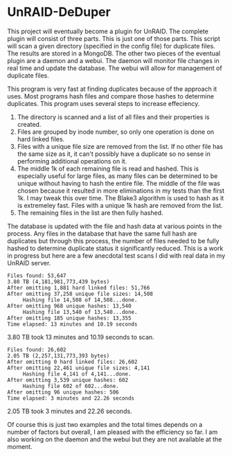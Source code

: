 # UnRAID-DeDuper
This project will eventually become a plugin for UnRAID. The complete plugin will consist of three parts. This is just one of those parts. This script will scan a given directory (specified in the config file) for duplicate files. The results are stored in a MongoDB. The other two pieces of the eventual plugin are a daemon and a webui. The daemon will monitor file changes in real time and update the database. The webui will allow for management of duplicate files.

This program is very fast at finding duplicates because of the approach it uses. Most programs hash files and compare those hashes to determine duplicates. This program uses several steps to increase effeciency.

1. The directory is scanned and a list of all files and their properties is created.
2. Files are grouped by inode number, so only one operation is done on hard linked files.
3. Files with a unique file size are removed from the list. If no other file has the same size as it, it can't possibly have a duplicate so no sense in performing additional operations on it.
4. The middle 1k of each remaining file is read and hashed. This is especially useful for large files, as many files can be determined to be unique without having to hash the entire file. The middle of the file was chosen because it resulted in more eliminations in my tests than the first 1k. I may tweak this over time. The Blake3 algorithm is used to hash as it is extremeley fast. Files with a unique 1k hash are removed from the list.
5. The remaining files in the list are then fully hashed.

The database is updated with the file and hash data at various points in the process. Any files in the database that have the same full hash are duplicates but through this process, the number of files needed to be fully hashed to determine duplicate status it significantly reduced. This is a work in progress but here are a few anecdotal test scans I did with real data in my UnRAID server.

```
Files found: 53,647
3.80 TB (4,181,981,773,439 bytes)
After omitting 1,881 hard linked files: 51,766
After omitting 37,258 unique file sizes: 14,508
     Hashing file 14,508 of 14,508...done.
After omitting 968 unique hashes: 13,540
     Hashing file 13,540 of 13,540...done.
After omitting 185 unique hashes: 13,355
Time elapsed: 13 minutes and 10.19 seconds
```
3.80 TB took 13 minutes and 10.19 seconds to scan.

```
Files found: 26,602
2.05 TB (2,257,131,773,393 bytes)
After omitting 0 hard linked files: 26,602
After omitting 22,461 unique file sizes: 4,141
     Hashing file 4,141 of 4,141...done.
After omitting 3,539 unique hashes: 602
     Hashing file 602 of 602...done.
After omitting 96 unique hashes: 506
Time elapsed: 3 minutes and 22.26 seconds
```
2.05 TB took 3 minutes and 22.26 seconds.

Of course this is just two examples and the total times depends on a number of factors but overall, I am pleased with the efficiency so far. I am also working on the daemon and the webui but they are not available at the moment.

